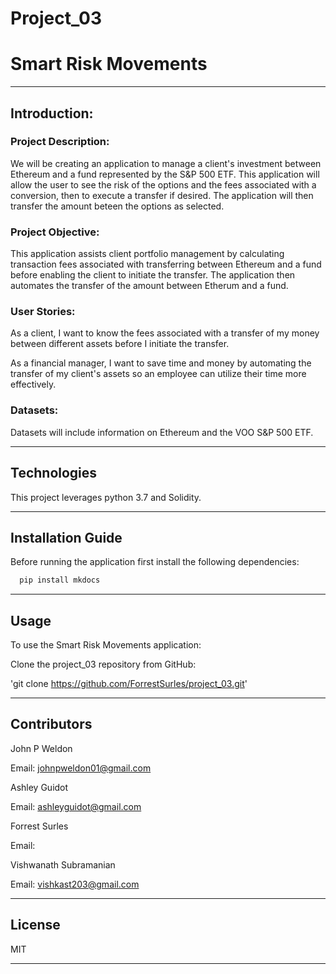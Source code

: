 # Project_03

# Smart Risk Movements

---

## Introduction:

### Project Description:

We will be creating an application to manage a client's investment between Ethereum and a fund represented by the S&P 500 ETF. This application will allow the user to see the risk of the options and the fees associated with a conversion, then to execute a transfer if desired. The application will then transfer the amount beteen the options as selected.

### Project Objective:

This application assists client portfolio management by calculating transaction fees associated with transferring between Ethereum and a fund before enabling the client to initiate the transfer. The application then automates the transfer of the amount between Etherum and a fund.

### User Stories:

As a client, I want to know the fees associated with a transfer of my money between different assets before I initiate the transfer.

As a financial manager, I want to save time and money by automating the transfer of my client's assets so an employee can utilize their time more effectively.

### Datasets:

Datasets will include information on Ethereum and the VOO S&P 500 ETF.

---

## Technologies

This project leverages python 3.7 and Solidity.

---

## Installation Guide

Before running the application first install the following dependencies:

```python
  pip install mkdocs
```

---

## Usage

To use the Smart Risk Movements application:

Clone the project_03 repository from GitHub:

'git clone https://github.com/ForrestSurles/project_03.git'

---

## Contributors

John P Weldon

Email: johnpweldon01@gmail.com

Ashley Guidot

Email: ashleyguidot@gmail.com

Forrest Surles

Email: 

Vishwanath Subramanian

Email: vishkast203@gmail.com

---

## License

MIT

---
